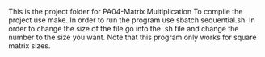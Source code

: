 This is the project folder for PA04-Matrix Multiplication
To compile the project use make. In order to run the program use sbatch sequential.sh. In order to change the size of the file go into
the .sh file and change the number to the size you want. Note that this program only works for square matrix sizes. 
